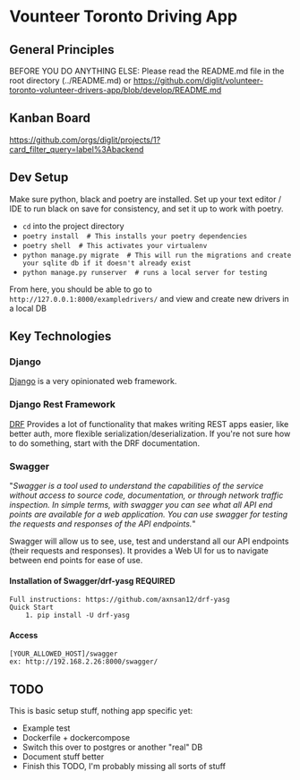 # Vounteer Toronto Driving App

## General Principles

BEFORE YOU DO ANYTHING ELSE: Please read the README.md file in the root directory (../README.md) or https://github.com/diglit/volunteer-toronto-volunteer-drivers-app/blob/develop/README.md

## Kanban Board
https://github.com/orgs/diglit/projects/1?card_filter_query=label%3Abackend

## Dev Setup

Make sure python, black and poetry are installed. Set up your text editor / IDE to run black on save for consistency, and set it up to work with poetry.

- `cd` into the project directory
- `poetry install  # This installs your poetry dependencies`
- `poetry shell  # This activates your virtualenv`
- `python manage.py migrate  # This will run the migrations and create your sqlite db if it doesn't already exist`
- `python manage.py runserver  # runs a local server for testing`

From here, you should be able to go to `http://127.0.0.1:8000/exampledrivers/` and view and create new drivers in a local DB

## Key Technologies

### Django

[Django](https://www.djangoproject.com/) is a very opinionated web framework.

### Django Rest Framework

[DRF](https://www.django-rest-framework.org/) Provides a lot of functionality that makes writing REST apps easier, like better auth, more flexible serialization/deserialization. If you're not sure how to do something, start with the DRF documentation.

### Swagger

"_Swagger is a tool used to understand the capabilities of the service without access to source code, documentation, or through network traffic inspection. In simple terms, with swagger you can see what all API end points are available for a web application. You can use swagger for testing the requests and responses of the API endpoints._"

Swagger will allow us to see, use, test and understand all our API endpoints (their requests and responses). It provides a Web UI for us to navigate between end points for ease of use.

#### Installation of Swagger/drf-yasg REQUIRED

    Full instructions: https://github.com/axnsan12/drf-yasg
    Quick Start
        1. pip install -U drf-yasg
        
#### Access 
    [YOUR_ALLOWED_HOST]/swagger
    ex: http://192.168.2.26:8000/swagger/

## TODO

This is basic setup stuff, nothing app specific yet:

- Example test
- Dockerfile + dockercompose
- Switch this over to postgres or another "real" DB
- Document stuff better
- Finish this TODO, I'm probably missing all sorts of stuff